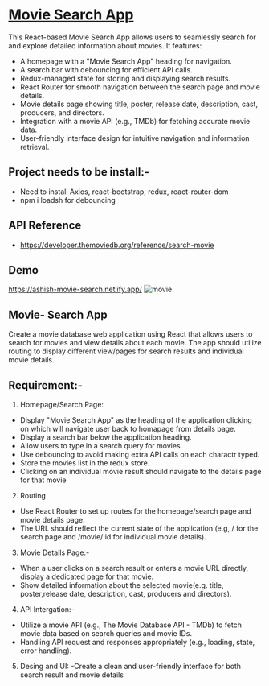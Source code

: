 
# [Movie Search App](https://ashish-movie-search.netlify.app/)

This React-based Movie Search App allows users to seamlessly search for and explore detailed information about movies. It features:

- A homepage with a "Movie Search App" heading for navigation.
- A search bar with debouncing for efficient API calls.
- Redux-managed state for storing and displaying search results.
- React Router for smooth navigation between the search page and movie details.
- Movie details page showing title, poster, release date, description, cast, producers, and directors.
- Integration with a movie API (e.g., TMDb) for fetching accurate movie data.
- User-friendly interface design for intuitive navigation and information retrieval.

## Project needs to be install:- 

 - Need to install Axios, react-bootstrap, redux, react-router-dom
 - npm i loadsh for debouncing 
 


## API Reference

- https://developer.themoviedb.org/reference/search-movie
## Demo


https://ashish-movie-search.netlify.app/
![movie](https://github.com/palkrashish/movie-search/assets/74855648/e89b2efb-f84f-4f81-9702-77a2a95171cf)



## Movie- Search App
Create a movie database web application using React that allows users to search for movies and view details about each movie.
The app should utilize routing to display different view/pages for search results and individual movie details.

## Requirement:-
1. Homepage/Search Page:
- Display "Movie Search App" as the heading of the application clicking on which will navigate user back to homapage from details page.
- Display a search bar below the application heading.
- Allow users to type in a search query for movies
- Use debouncing to avoid making extra API calls on each charactr typed.
- Store the movies list in the redux store.
- Clicking on an individual movie result should navigate to the details page for that movie
2. Routing
- Use React Router to set up routes for the homepage/search page and movie details page.
- The URL should reflect the current state of the application (e.g, / for the search page and /movie/:id for individual movie details).

3. Movie Details Page:-
- When a user clicks on a search result or enters a movie URL directly, display a dedicated page for that movie.
- Show detailed information about the selected movie(e.g. title, poster,release date, description, cast, producers and directors).

4. API Intergation:-
- Utilize a movie API (e.g., The Movie Database API - TMDb) to fetch movie data based on search queries and movie IDs.
- Handling API request and responses appropriately (e.g., loading, state, error handling).

5. Desing and UI:
-Create a clean and user-friendly interface for both search result and movie details


